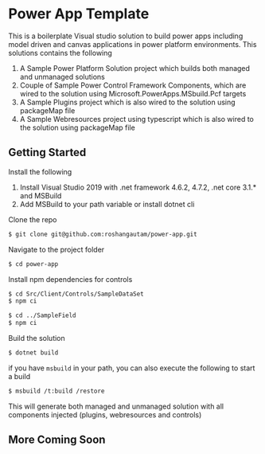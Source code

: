 # Power App Template
This is a boilerplate Visual studio solution to build power apps including model driven and canvas applications in power platform environments. This solutions contains the following

1. A Sample Power Platform Solution project which builds both managed and unmanaged solutions
2. Couple of Sample Power Control Framework Components, which are wired to the solution using Microsoft.PowerApps.MSbuild.Pcf targets
3. A Sample Plugins project which is also wired to the solution using packageMap file
4. A Sample Webresources project using typescript which is also wired to the solution using packageMap file

## Getting Started

Install the following

1. Install Visual Studio 2019 with .net framework 4.6.2, 4.7.2, .net core 3.1.* and MSBuild
2. Add MSBuild to your path variable or install dotnet cli

Clone the repo

```bash
$ git clone git@github.com:roshangautam/power-app.git
```

Navigate to the project folder

```bash
$ cd power-app
```

Install npm dependencies for controls

```bash
$ cd Src/Client/Controls/SampleDataSet
$ npm ci
```

```bash
$ cd ../SampleField
$ npm ci
```

Build the solution

```bash
$ dotnet build
```

if you have `msbuild` in your path, you can also execute the following to start a build

```bash
$ msbuild /t:build /restore
```

This will generate both managed and unmanaged solution with all components injected (plugins, webresources and controls)


## More Coming Soon
